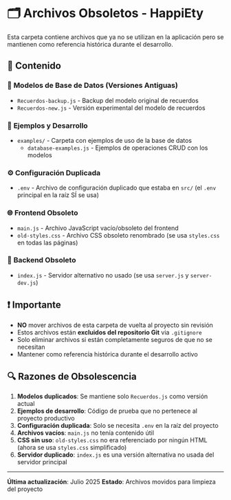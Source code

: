 # 🗂️ Archivos Obsoletos - HappiEty

Esta carpeta contiene archivos que ya no se utilizan en la aplicación pero se mantienen como referencia histórica durante el desarrollo.

## 📁 Contenido

### 🔄 **Modelos de Base de Datos (Versiones Antiguas)**
- `Recuerdos-backup.js` - Backup del modelo original de recuerdos
- `Recuerdos-new.js` - Versión experimental del modelo de recuerdos

### 🧪 **Ejemplos y Desarrollo**
- `examples/` - Carpeta con ejemplos de uso de la base de datos
  - `database-examples.js` - Ejemplos de operaciones CRUD con los modelos

### ⚙️ **Configuración Duplicada**
- `.env` - Archivo de configuración duplicado que estaba en `src/` (el `.env` principal en la raíz SÍ se usa)

### 🌐 **Frontend Obsoleto**
- `main.js` - Archivo JavaScript vacío/obsoleto del frontend
- `old-styles.css` - Archivo CSS obsoleto renombrado (se usa `styles.css` en todas las páginas)

### 🔧 **Backend Obsoleto**
- `index.js` - Servidor alternativo no usado (se usa `server.js` y `server-dev.js`)

## ❗ Importante

- **NO** mover archivos de esta carpeta de vuelta al proyecto sin revisión
- Estos archivos están **excluidos del repositorio Git** via `.gitignore`
- Solo eliminar archivos si están completamente seguros de que no se necesitan
- Mantener como referencia histórica durante el desarrollo activo

## 🔍 Razones de Obsolescencia

1. **Modelos duplicados**: Se mantiene solo `Recuerdos.js` como versión actual
2. **Ejemplos de desarrollo**: Código de prueba que no pertenece al proyecto productivo  
3. **Configuración duplicada**: Solo se necesita `.env` en la raíz del proyecto
4. **Archivos vacíos**: `main.js` no tenía contenido útil
5. **CSS sin uso**: `old-styles.css` no era referenciado por ningún HTML (ahora se usa `styles.css` simplificado)
6. **Servidor duplicado**: `index.js` es una versión alternativa no usada del servidor principal

---

**Última actualización**: Julio 2025
**Estado**: Archivos movidos para limpieza del proyecto

